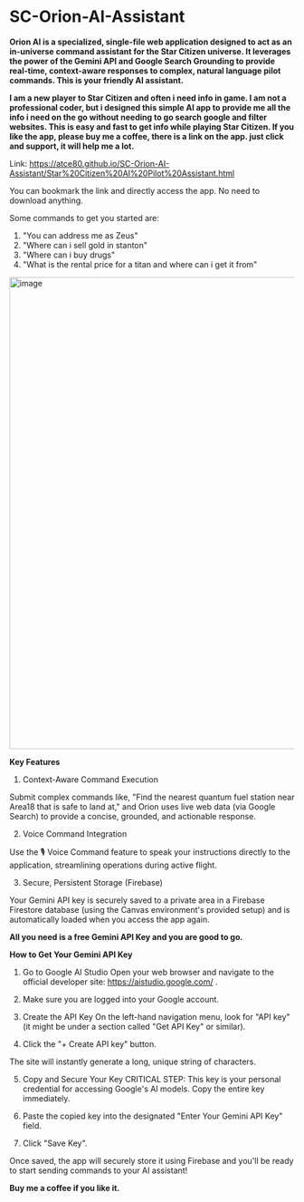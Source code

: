 # SC-Orion-AI-Assistant


**Orion AI is a specialized, single-file web application designed to act as an in-universe command assistant for the Star Citizen universe. It leverages the power of the Gemini API and Google Search Grounding to provide real-time, context-aware responses to complex, natural language pilot commands. This is your friendly AI assistant.** 

**I am a new player to Star Citizen and often i need info in game. I am not a professional coder, but i designed this simple AI app to provide me all the info i need on the go without needing to go search google and filter websites. This is easy and fast to get info while playing Star Citizen. If you like the app, please buy me a coffee, there is a link on the app. just click and support, it will help me a lot.**

Link: https://atce80.github.io/SC-Orion-AI-Assistant/Star%20Citizen%20AI%20Pilot%20Assistant.html

You can bookmark the link and directly access the app. No need to download anything. 

Some commands to get you started are:
1. "You can address me as Zeus"
2. "Where can i sell gold in stanton"
3. "Where can i buy drugs"
4. "What is the rental price for a titan and where can i get it from"

<img width="922" height="833" alt="image" src="https://github.com/user-attachments/assets/3f17879a-9638-4be5-ad9b-69505cc30883" />



**Key Features**

1. Context-Aware Command Execution

Submit complex commands like, "Find the nearest quantum fuel station near Area18 that is safe to land at," and Orion uses live web data (via Google Search) to provide a concise, grounded, and actionable response.

2. Voice Command Integration

Use the 🎙️ Voice Command feature to speak your instructions directly to the application, streamlining operations during active flight.

3. Secure, Persistent Storage (Firebase)

Your Gemini API key is securely saved to a private area in a Firebase Firestore database (using the Canvas environment's provided setup) and is automatically loaded when you access the app again.




**All you need is a free Gemini API Key and you are good to go.**

**How to Get Your Gemini API Key**
1. Go to Google AI Studio
Open your web browser and navigate to the official developer site: https://aistudio.google.com/ .

2. Make sure you are logged into your Google account.

3. Create the API Key
On the left-hand navigation menu, look for "API key" (it might be under a section called "Get API Key" or similar).

4. Click the "+ Create API key" button.

The site will instantly generate a long, unique string of characters.

5. Copy and Secure Your Key
CRITICAL STEP: This key is your personal credential for accessing Google's AI models. Copy the entire key immediately.


6. Paste the copied key into the designated "Enter Your Gemini API Key" field.

7. Click "Save Key".

Once saved, the app will securely store it using Firebase and you'll be ready to start sending commands to your AI assistant!

**Buy me a coffee if you like it.**

